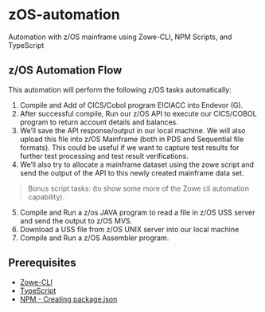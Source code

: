 # zOS-automation

Automation with z/OS mainframe using Zowe-CLI, NPM Scripts, and TypeScript
  

## z/OS Automation Flow
This automation will perform the following z/OS tasks automatically:

1. Compile and Add of CICS/Cobol program EICIACC into Endevor (G).
2. After successful compile, Run our z/OS API to execute our CICS/COBOL program to return account details and balances.
3. We’ll save the API response/output in our local machine. We will also upload this file into z/OS Mainframe (both in PDS and Sequential file formats). This could be useful if we want to capture test results for further test processing and test result verifications.
4. We’ll also try to allocate a mainframe dataset using the zowe script and send the output of the API to this newly created mainframe data set.

> Bonus script tasks: (to show some more of the Zowe cli automation capability).
5. Compile and Run a z/os JAVA program to read a file in z/OS USS server and send the output to z/OS MVS.
6. Download a USS file from z/OS UNIX server into our local machine
7. Compile and Run a z/OS Assembler program.

## Prerequisites
- [Zowe-CLI]([https://code.visualstudio.com/docs/typescript/typescript-compiling](https://code.visualstudio.com/docs/typescript/typescript-compiling))
- [TypeScript]([https://code.visualstudio.com/docs/typescript/typescript-compiling](https://code.visualstudio.com/docs/typescript/typescript-compiling))
- [NPM - Creating package.json]([https://docs.npmjs.com/creating-node-js-modules](https://docs.npmjs.com/creating-node-js-modules))


